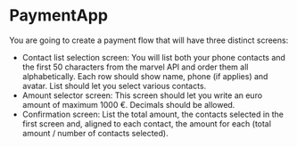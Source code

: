 # PaymentApp

You are going to create a payment flow that will have three distinct screens:
- Contact list selection screen:
You will list both your phone contacts and the first 50 characters from the marvel API and order them all alphabetically. Each row should show name, phone (if applies) and avatar.
List should let you select various contacts.
- Amount selector screen:
This screen should let you write an euro amount of maximum 1000 €. Decimals should be allowed.
- Confirmation screen:
List the total amount, the contacts selected in the first screen and, aligned to each contact, the amount for each (total amount / number of contacts selected).
